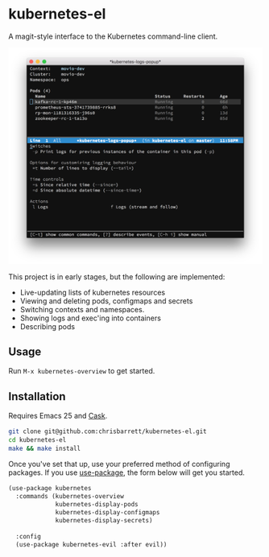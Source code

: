 # kubernetes-el

A magit-style interface to the Kubernetes command-line client.

![Screenshot of Kubernetes Emacs client](assets/screenshot.png)

This project is in early stages, but the following are implemented:

- Live-updating lists of kubernetes resources
- Viewing and deleting pods, configmaps and secrets
- Switching contexts and namespaces.
- Showing logs and exec'ing into containers
- Describing pods

## Usage

Run `M-x kubernetes-overview` to get started.

## Installation

Requires Emacs 25 and [Cask][].

```sh
git clone git@github.com:chrisbarrett/kubernetes-el.git
cd kubernetes-el
make && make install
```

Once you've set that up, use your preferred method of configuring packages. If
you use [use-package][], the form below will get you started.

```elisp
(use-package kubernetes
  :commands (kubernetes-overview
             kubernetes-display-pods
             kubernetes-display-configmaps
             kubernetes-display-secrets)

  :config
  (use-package kubernetes-evil :after evil))
```

[Cask]: https://github.com/cask/cask
[Evil]: https://github.com/emacs-evil/evil
[use-package]: https://github.com/jwiegley/use-package
